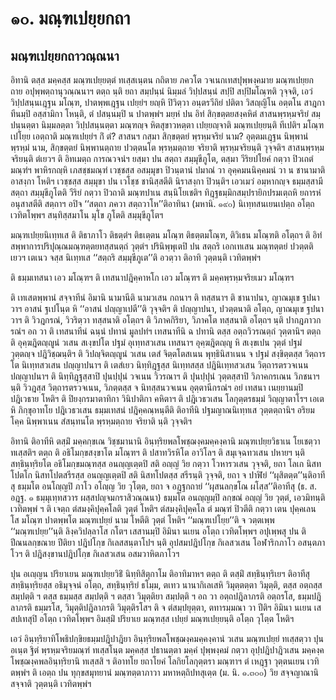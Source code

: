 <h1>๑๐. มณฺฑเปยฺยกถา</h1>
<h2>มณฺฑเปยฺยกถาวณฺณนา</h2>
<p> อิทานิ  ตสฺส มคฺคสฺส มณฺฑเปยฺยตฺตํ ทเสฺสเนฺตน กถิตาย ภควโต วจเนกเทสปุพฺพงฺคมาย มณฺฑเปยฺยกถาย อปุพฺพตฺถานุวณฺณนาฯ ตตฺถ นฺติ ยถา สมฺปนฺนํ นิมฺมลํ วิปฺปสนฺนํ สปฺปิ สปฺปิมโณฺฑติ วุจฺจติ, เอวํ วิปฺปสนฺนเฎฺฐน มโณฺฑ, ปาตพฺพเฎฺฐน เปยฺยํฯ ยญฺหิ ปิวิตฺวา อนฺตรวีถิยํ ปติตา วิสญฺญิโน อตฺตโน สาฎกาทีนมฺปิ อสฺสามิกา โหนฺติ, ตํ ปสนฺนมฺปิ น ปาตพฺพํฯ มยฺหํ ปน อิทํ สิกฺขตฺตยสงฺคหิตํ สาสนพฺรหฺมจริยํ สมฺปนฺนตฺตา นิมฺมลตฺตา วิปฺปสนฺนตฺตา มณฺฑญฺจ หิตสุขาวหตฺตา เปยฺยญฺจาติ มณฺฑเปยฺยนฺติ ทีเปติฯ มโณฺฑ เปโยฺย เอตฺถาติ มณฺฑเปยฺยํฯ กิํ ตํ? สาสนฯ กสฺมา สิกฺขตฺตยํ พฺรหฺมจริยํ นาม? อุตฺตมเฎฺฐน นิพฺพานํ พฺรหฺมํ นาม, สิกฺขตฺตยํ นิพฺพานตฺถาย ปวตฺตนโต พฺรหฺมตฺถาย จริยาติ พฺรหฺมจริยนฺติ วุจฺจติฯ สาสนพฺรหฺมจริยนฺติ ตํเยวฯ   ติ อิทเมตฺถ การณวจนํฯ ยสฺมา ปน สตฺถา สมฺมุขีภูโต, ตสฺมา วีริยปโยคํ กตฺวา ปิวเถตํ มณฺฑํฯ พาหิรกญฺหิ เภสชฺชมณฺฑํ เวชฺชสฺส อสมฺมุขา ปิวนฺตานํ ปมาณํ วา อุคฺคมนนิคฺคมนํ วา น ชานามาติ อาสงฺกา โหติฯ เวชฺชสฺส สมฺมุขา ปน เวโชฺช ชานิสฺสตีติ นิราสงฺกา ปิวนฺติฯ เอวเมวํ อมฺหากญฺจ ธมฺมสฺสามี สตฺถา สมฺมุขีภูโตติ วีริยํ กตฺวา ปิวถาติ มณฺฑปาเน สนฺนิโยเชติฯ ทิฎฺฐธมฺมิกสมฺปรายิกปรมเตฺถหิ ยถารหํ อนุสาสตีติ สตฺถาฯ อปิจ ‘‘สตฺถา ภควา สตฺถวาโห’’ติอาทินา (มหานิ. ๑๙๐) นิเทฺทสนเยนเปตฺถ อโตฺถ เวทิตโพฺพฯ สนฺทิสฺสมาโน มุโข ภูโตติ สมฺมุขีภูโตฯ</p>


<p>มณฺฑเปยฺยนิเทฺทเส ติ ติธาภาโว ติธตฺตํฯ ติธเตฺตน มโณฺฑ ติธตฺตมโณฺฑ, ติวิเธน มโณฺฑติ อโตฺถฯ ติ อิทํ สพฺพาการปริปุณฺณมณฺฑตฺตยทสฺสนตฺถํ วุตฺตํฯ ปรินิพฺพุเตปิ ปน  สตฺถริ เอกเทเสน มณฺฑตฺตยํ ปวตฺตติเยวฯ เตเนว จสฺส นิเทฺทเส ‘‘สตฺถริ สมฺมุขีภูเต’’ติ อวตฺวา ติอาทิ วุตฺตนฺติ เวทิตพฺพํฯ</p>


<p>ติ  ธมฺมเทสนา เอว มโณฺฑฯ ติ เทสนาปฎิคฺคาหโก เอว มโณฺฑฯ ติ มคฺคพฺรหฺมจริยเมว มโณฺฑฯ</p>


<p>ติ เทเสตพฺพานํ สจฺจาทีนํ อิมานิ นามานีติ นามวเสน กถนาฯ ติ ทสฺสนาฯ ติ ชานาปนา, ญาณมุเข ฐปนา วาฯ อาสนํ ฐเปโนฺต หิ ‘‘อาสนํ ปญฺญาเปตี’’ติ วุจฺจติฯ ติ ปญฺญาปนา, ปวตฺตนาติ อโตฺถ, ญาณมุเข ฐปนา วาฯ ติ วิวฎกรณํ, วิวริตฺวา ทสฺสนาติ อโตฺถฯ ติ วิภาคกิริยา, วิภาคโต ทสฺสนาติ อโตฺถฯ นฺติ ปากฎภาวกรณํฯ อถ วา ติ เทสนาทีนํ ฉนฺนํ ปทานํ มูลปทํฯ เทสนาทีนิ ฉ ปทานิ ตสฺส อตฺถวิวรณตฺถํ วุตฺตานิฯ ตตฺถ ติ อุคฺฆฎิตญฺญูนํ วเสน สเงฺขปโต ปฐมํ อุเทฺทสวเสน เทสนาฯ อุคฺฆฎิตญฺญู หิ สเงฺขเปน วุตฺตํ ปฐมํ วุตฺตญฺจ ปฎิวิชฺฌนฺติฯ ติ วิปญฺจิตญฺญูนํ วเสน เตสํ จิตฺตโตสเนน พุทฺธินิสาเนน จ ปฐมํ สงฺขิตฺตสฺส วิตฺถารโต นิเทฺทสวเสน ปญฺญาปนาฯ ติ เตสํเยว นิทฺทิฎฺฐสฺส นิเทฺทสสฺส ปฎินิเทฺทสวเสน วิตฺถารตรวจเนน ปญฺญาปนาฯ ติ นิทฺทิฎฺฐสฺสาปิ ปุนปฺปุนํ วจเนน วิวรณาฯ ติ  ปุนปฺปุนํ วุตฺตสฺสาปิ วิภาคกรเณน วิภชนาฯ นฺติ วิวฎสฺส วิตฺถารตรวจเนน, วิภตฺตสฺส จ นิทสฺสนวจเนน อุตฺตานีกรณํฯ อยํ เทสนา เนยฺยานมฺปิ ปฎิเวธาย โหติฯ ติ ปิยงฺกรมาตาทิกา วินิปาติกา คหิตาฯ ติ ปฎิเวธวเสน โลกุตฺตรธมฺมํ วิญฺญาตาโรฯ เอเต หิ ภิกฺขุอาทโย ปฎิเวธวเสน ธมฺมเทสนํ ปฎิคฺคณฺหนฺตีติ ติอาทีนิ ปฐมญาณนิเทฺทเส วุตฺตตฺถานิฯ อริยมโคฺค นิพฺพาเนน สํสนฺทนโต พฺรหฺมตฺถาย จริยาติ นฺติ วุจฺจติฯ</p>


<p> อิทานิ ติอาทีหิ ตสฺมิํ มคฺคกฺขเณ วิชฺชมานานิ อินฺทฺริยพลโพชฺฌงฺคมคฺคงฺคานิ มณฺฑเปยฺยวิธาเน โยเชตฺวา ทเสฺสติฯ ตตฺถ  ติ อธิโมกฺขสงฺขาโต มโณฺฑฯ ติ ปสาทวิรหิโต อาวิโลฯ ติ สมุเจฺฉทวเสน ปหายฯ นฺติ สทฺธินฺทฺริยโต อธิโมกฺขมณฺฑสฺส อนญฺญเตฺตปิ สติ อญฺญํ วิย กตฺวา โวหารวเสน วุจฺจติ, ยถา โลเก นิสทโปตโก นิสทโปตสรีรสฺส อนญฺญเตฺตปิ สติ นิสทโปตสฺส สรีรนฺติ วุจฺจติ, ยถา จ ปาฬิยํ ‘‘ผุสิตตฺต’’นฺติอาทีสุ ธมฺมโต อนโญฺญปิ ภาโว อโญฺญ วิย วุโตฺต, ยถา จ อฎฺฐกถายํ ‘‘ผุสนลกฺขโณ ผโสฺส’’ติอาทีสุ (ธ. ส. อฎฺฐ. ๑ ธมฺมุเทฺทสวาร ผสฺสปญฺจมกราสิวณฺณนา) ธมฺมโต อนญฺญมฺปิ ลกฺขณํ อญฺญํ วิย วุตฺตํ, เอวมิทนฺติ เวทิตพฺพํ ฯ ติ เจตฺถ ตํสมงฺคิปุคฺคโลติ วุตฺตํ โหติฯ ตํสมงฺคิปุคฺคโล ตํ มณฺฑํ ปิวตีติ กตฺวา เตน ปุคฺคเลน โส มโณฺฑ ปาตพฺพโต มณฺฑเปยฺยํ นาม โหตีติ วุตฺตํ โหติฯ ‘‘มณฺฑเปโยฺย’’ติ จ วตฺตเพฺพ ‘‘มณฺฑเปยฺย’’นฺติ ลิงฺควิปลฺลาโส กโตฯ เสสานมฺปิ อิมินา นเยน อโตฺถ เวทิตโพฺพฯ อปุเพฺพสุ ปน ติ ปีณนลกฺขณาย ปีติยา ปฎิปโกฺข กิเลสสนฺตาโปฯ นฺติ อุปสมปฎิปโกฺข กิเลสวเสน โอฬาริกภาโว อสนฺตภาโวฯ ติ ปฎิสงฺขานปฎิปโกฺข กิเลสวเสน อสมวาหิตภาโวฯ</p>


<p> ปุน อเญฺญน ปริยาเยน มณฺฑเปยฺยวิธิํ นิทฺทิสิตุกาโม ติอาทิมาหฯ ตตฺถ ติ ตสฺมิํ สทฺธินฺทฺริเยฯ ติอาทีสุ สทฺธินฺทฺริยสฺส อธิมุจฺจนํ อโตฺถ, สทฺธินฺทฺริยํ ธโมฺม, ตเทว นานากิเลเสหิ วิมุตฺตตฺตา วิมุตฺติ, ตสฺส อตฺถสฺส สมฺปตฺติ ฯ ตสฺส ธมฺมสฺส สมฺปตฺติ ฯ ตสฺสา วิมุตฺติยา สมฺปตฺติ ฯ อถ วา อตฺถปฎิลาภรติ อตฺถรโส, ธมฺมปฎิลาภรติ ธมฺมรโส, วิมุตฺติปฎิลาภรติ วิมุตฺติรโสฯ ติ จ ตํสมฺปยุตฺตา, ตทารมฺมณา วา ปีติฯ อิมินา นเยน เสสปเทสุปิ อโตฺถ เวทิตโพฺพฯ อิมสฺมิํ ปริยาเย มณฺฑสฺส  เปยฺยํ มณฺฑเปยฺยนฺติ อโตฺถ วุโตฺต โหติฯ</p>


<p>เอวํ อินฺทฺริยาทิโพธิปกฺขิยธมฺมปฎิปาฎิยา อินฺทฺริยพลโพชฺฌงฺคมคฺคงฺคานํ วเสน มณฺฑเปยฺยํ ทเสฺสตฺวา ปุน อเนฺต ฐิตํ พฺรหฺมจริยมณฺฑํ ทเสฺสโนฺต มคฺคสฺส ปธานตฺตา มคฺคํ ปุพฺพงฺคมํ กตฺวา อุปฺปฎิปาฎิวเสน มคฺคงฺคโพชฺฌงฺคพลอินฺทฺริยานิ ทเสฺสสิ ฯ ติอาทโย ยถาโยคํ โลกิยโลกุตฺตรา มณฺฑาฯ ตํ เหฎฺฐา วุตฺตนเยน เวทิตพฺพํฯ ติ เอตฺถ ปน ทุกฺขสมุทยานํ มณฺฑตฺตาภาวา มหาหตฺถิปทสุเตฺต (ม. นิ. ๑.๓๐๐) วิย สจฺจญาณานิ สจฺจาติ วุตฺตนฺติ เวทิตพฺพํฯ</p>

</p>

</p>

</p>





